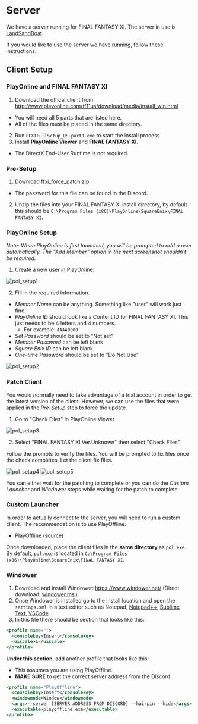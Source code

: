 # Server

We have a server running for FINAL FANTASY XI.
The server in use is [LandSandBoat](https://github.com/LandSandBoat/server)

If you would like to use the server we have running, follow these instructions.

## Client Setup

### PlayOnline and FINAL FANTASY XI

1. Download the offical client from: http://www.playonline.com/ff11us/download/media/install_win.html
  - You will need all 5 parts that are listed here.
  - All of the files must be placed in the same directory.
2. Run `FFXIFullSetup_US.part1.exe` to start the install process.
3. Install **PlayOnline Viewer** and **FINAL FANTASY XI**.
  - The DirectX End-User Runtime is not required.

### Pre-Setup

1. Download [ffxi_force_patch.zip](https://raw.githubusercontent.com/silusffxi/server-setup/main/files/ffxi_force_patch.zip).
  - The password for this file can be found in the Discord.
2. Unzip the files into your FINAL FANTASY XI install directory, by default this should be `C:\Program Files (x86)\PlayOnline\SquareEnix\FINAL FANTASY XI`.

### PlayOnline Setup

_Note: When PlayOnline is first launched, you will be prompted to add a user automatically. The "Add Member" option in the next screenshot shouldn't be required._

1. Create a new user in PlayOnline:

![pol_setup1](img/pol_setup/pol_setup1.png "pol_setup1")

2. Fill in the required information.
  - _Member Name_ can be anything. Something like "user" will work just fine.
  - _PlayOnline ID_ should look like a Content ID for FINAL FANTASY XI. This just needs to be 4 letters and 4 numbers.
    - For example: `AAAA0000`
  - _Set Password_ should be set to "Not set"
  - _Member Password_ can be left blank
  - _Square Enix ID_ can be left blank
  - _One-time Password_ should be set to "Do Not Use"

![pol_setup2](img/pol_setup/pol_setup2.png "pol_setup2")

### Patch Client

You would normally need to take advantage of a trial account in order to get the latest version of the client. However, we can use the files that were applied in the _Pre-Setup_ step to force the update.

1. Go to "Check Files" in PlayOnline Viewer

![pol_setup3](img/pol_setup/pol_setup3.png "pol_setup3")

2. Select "FINAL FANTASY XI Ver.Unknown" then select "Check Files"

Follow the prompts to verify the files. You will be prompted to fix files once the check completes. Let the client fix files.

![pol_setup4](img/pol_setup/pol_setup4.png "pol_setup4")
![pol_setup5](img/pol_setup/pol_setup5.png "pol_setup5")

You can either wait for the patching to complete or you can do the _Custom Launcher_ and _Windower_ steps while waiting for the patch to complete.

### Custom Launcher

In order to actually connect to the server, you will need to run a custom client. The recommendation is to use PlayOffline:

- [PlayOffline](https://raw.githubusercontent.com/silusffxi/server-setup/main/files/playoffline_20220701.zip) ([source](https://gitlab.com/silusffxi/playoffline))

Once downloaded, place the client files in the **same directory** as `pol.exe`. By default, `pol.exe` is located in `C:\Program Files (x86)\PlayOnline\SquareEnix\FINAL FANTASY XI`.

### Windower

1. Download and install Windower: https://www.windower.net/ (Direct download: [windower.msi](https://update.windower.net/live/windower.msi))
2. Once Windower is installed go to the install location and open the `settings.xml` in a text editor such as Notepad, [Notepad++](https://notepad-plus-plus.org/), [Sublime Text](https://www.sublimetext.com/), [VSCode](https://code.visualstudio.com/).
3. In this file there should be section that looks like this:

```xml
<profile name="">
  <consolekey>Insert</consolekey>
  <uiscale>1</uiscale>
</profile>
```

**Under this section**, add another profile that looks like this:
- This assumes you are using PlayOffline.
- **MAKE SURE** to get the correct server address from the Discord.

```xml
<profile name="PlayOffline">
  <consolekey>Insert</consolekey>
  <windowmode>Window</windowmode>
  <args>--server [SERVER ADDRESS FROM DISCORD] --hairpin --hide</args>
  <executable>playoffline.exe</executable>
</profile>
```
